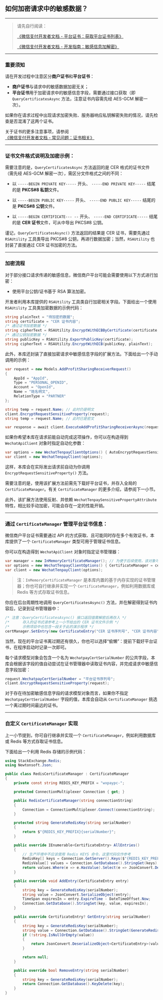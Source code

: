 ﻿## 如何加密请求中的敏感数据？

---

> 请先自行阅读：
>
> [《微信支付开发者文档 - 平台证书：获取平台证书列表》](https://pay.weixin.qq.com/wiki/doc/apiv3_partner/wechatpay/wechatpay5_1.shtml)
>
> [《微信支付开发者文档 - 开发指南：敏感信息加解密》](https://pay.weixin.qq.com/wiki/doc/apiv3_partner/wechatpay/wechatpay4_3.shtml)

---

### 重要须知

请在开发过程中注意区分**商户证书**和**平台证书**：

-   **商户证书**与请求中的敏感数据加密无关；
-   **平台证书**用于加密请求中的敏感信息字段，需要通过接口获取（即 `QueryCertificatesAsync` 方法，注意证书内容需先经 AES-GCM 解密一次）。

如果你在请求过程中出现请求加密失败、服务器响应私钥解密失败的情况，请先检查是否混淆了这两个证书。

关于证书的更多注意事项，请参阅[《微信支付开发者文档 - 常见问题：证书相关》](https://pay.weixin.qq.com/wiki/doc/apiv3/wechatpay/wechatpay7_0.shtml)

---

### 证书文件格式说明及加密示例：

需要注意的是，`QueryCertificatesAsync` 方法返回的是 CER 格式的证书文件（需先经 AES-GCM 解密一次），需区分文件格式之间的不同：

-   以 `-----BEGIN PRIVATE KEY-----` 开头、 `-----END PRIVATE KEY-----` 结尾的是 **PKCS#8 私钥**文件。

-   以 `-----BEGIN PUBLIC KEY-----` 开头、 `-----END PUBLIC KEY-----` 结尾的是 **PKCS#8 公钥**文件。

-   以 `-----BEGIN CERTIFICATE--- --` 开头、 `-----END CERTIFICATE-----` 结尾的是 **CER 证书**文件，可从中导出 PKCS#8 公钥。

谨记，`QueryCertificatesAsync()` 方法返回的结果是 CER 证书，需要先通过 `RSAUtility` 工具类导出 PKCS#8 公钥，再进行数据加密；当然，`RSAUtility` 也封装了直接通过 CER 证书加密的方法。

---

### 加密流程

对于部分接口请求传递的敏感信息，微信商户平台可能会需要使用以下方式进行加密：

-   使用平台公钥/证书基于 RSA 算法加密。

开发者利用本库提供的 `RSAUtility` 工具类自行加密相关字段。下面给出一个使用 `RSAUtility` 工具类加密数据的示例代码：

```csharp
string plainText = "待加密的数据";
string certificate = "CER 证书内容";
/* 通过证书加密数据 */
string cipherText = RSAUtility.EncryptWithECBByCertificate(certificate, plainText);
/* 通过公钥加密数据 */
string publicKey = RSAUtility.ExportPublicKey(certificate);
string cipherText = RSAUtility.EncryptWithECB(publicKey, plainText);
```

此外，本库还封装了直接加密请求中敏感信息字段的扩展方法。下面给出一个手动调用的示例：

```csharp
var request = new Models.AddProfitSharingReceiverRequest()
{
    AppId = "AppId",
    Type = "PERSONAL_OPENID",
    Account = "OpenId",
    Name = "姓名明文",
    RelationType = "PARTNER"
};

string temp = request.Name; // 此时仍是明文
client.EncryptRequestSensitiveProperty(request);
string temp = request.Name; // 此时已是密文

var response = await client.ExecuteAddProfitSharingReceiverAsync(request);
```

如果你希望本库在请求前能自动完成这项操作，你可以在构造得到 `WechatApiClient` 对象时指定自动化参数：

```csharp
var options = new WechatTenpayClientOptions() { AutoEncryptRequestSensitiveProperty = true };
var client = new WechatTenpayClient(options);
```

这样，本库会在实际发出请求前自动为你调用 `EncryptRequestSensitiveProperty()` 方法。

需要注意的是，使用该扩展方法前需先下载好平台证书，并存入全局的 `CertificateManager`。有关 `CertificateManager` 的更多介绍，请参阅下一小节。

此外，该扩展方法使用反射、并依赖 `WechatTenpaySensitivePropertyAttribute` 特性，相比较手动加密，可能会存在一定的性能开销。

---

### 通过 `CertificateManager` 管理平台证书信息：

微信商户平台证书需要通过 API 的方式获取、且可能同时存在多个有效证书，本库提供了一个 `CertificateManager` 类型可用于管理证书信息。

你可以在构造得到 `WechatApiClient` 对象时指定证书管理器：

```csharp
var manager = new InMemoryCertificateManager(); // 为便于后续使用，该对象可使用全局单例的方式声明
var options = new WechatTenpayClientOptions() { CertificateManager = certManager };
var client = new WechatTenpayClient(options);
```

> 注：`InMemoryCertificateManager` 是本库内置的基于内存实现的证书管理器；你也可自行继承并实现一个 `CertificateManager`，例如利用数据库或 Redis 等方式存取证书信息。

你应在后台周期性地调用 `QueryCertificatesAsync()` 方法，并在解密得到证书内容后，记录到证书管理器中：

```csharp
/* 注意：QueryCertificatesAsync() 接口返回值需解密后再存入 */
/* 　　　存入的证书式请参考上一小节给出的 CER 证书文件示例 */
/* 　　　示例项目中也包含一段关于此的演示程序 */
certManager.SetEntry(new CertificateEntry("CER 证书序列号", "CER 证书内容", "证书生效时间", "证书过期时间"));
```

当然，现在的平台证书离过期还有很久，你也可以选择“偷懒”：提前下载好平台证书，在程序启动时记录一次即可。

每个请求模型对象会包含一个名为 `WechatpayCertSerialNumber` 的公共字段，本库会根据该字段的值自动尝试在证书管理器中读取证书内容，并完成请求中敏感信息字段加密：

```csharp
request.WechatpayCertSerialNumber = "平台证书序列号";
client.EncryptRequestSensitiveProperty(request);
```

对于存在待加密敏感信息字段的请求模型对象而言，如果你不指定 `WechatpayCertSerialNumber` 字段的值，本库会自动从 `CertificateManager` 挑选一个离过期时间最远的证书。

---

### 自定义 `CertificateManager` 实现

上一小节提到，你可自行继承并实现一个 `CertificateManager`，例如利用数据库或 Redis 等方式存取证书信息。

下面给出一个利用 Redis 存储的示例代码：

```csharp
using StackExchange.Redis;
using Newtonsoft.Json;

public class RedisCertificateManager : CertificateManager
{
    private const string REDIS_KEY_PREFIX = "wxpaypc-";

    protected ConnectionMultiplexer Connection { get; }

    public RedisCertificateManager(string connectionString)
    {
        Connection = ConnectionMultiplexer.Connect(connectionString);
    }

    protected string GenerateRedisKey(string serialNumber)
    {
        return $"{REDIS_KEY_PREFIX}{serialNumber}";
    }

    public override IEnumerable<CertificateEntry> AllEntries()
    {
        // 生产环境中不应该使用 Redis KEYS 命令，这里代码仅作参考
        RedisKey[] keys = Connection.GetServer().Keys($"{REDIS_KEY_PREFIX}*");
        RedisValue[] values = Connection.GetDatabase().StringGet(keys);
        return values.Where(e => e.HasValue).Select(e => JsonConvert.DeserializeObject<CertificateEntry>(e.ToString()));
    }

    public override void AddEntry(CertificateEntry entry)
    {
        string key = GenerateRedisKey(serialNumber);
        string value = JsonConvert.SerializeObject(entry);
        TimeSpan expiresIn = entry.ExpireTime - DateTimeOffset.Now;
        Connection.GetDatabase().StringSet(key, value, expiresIn);
    }

    public override CertificateEntry? GetEntry(string serialNumber)
    {
        string key = GenerateRedisKey(serialNumber);
        string value = Connection.GetDatabase().StringGet(GenerateRedisKey(serialNumber));
        if (!string.IsNullOrEmpty(value))
        {
            return JsonConvert.DeserializeObject<CertificateEntry>(value);
        }

        return null;
    }

    public override bool RemoveEntry(string serialNumber)
    {
        string key = GenerateRedisKey(serialNumber);
        return Connection.GetDatabase().KeyDelete(key);
    }
}
```
